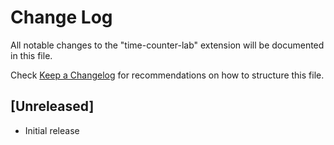 # Change Log

All notable changes to the "time-counter-lab" extension will be documented in this file.

Check [Keep a Changelog](http://keepachangelog.com/) for recommendations on how to structure this file.

## [Unreleased]

- Initial release